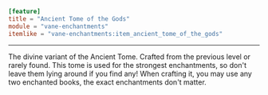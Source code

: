 ```toml
[feature]
title = "Ancient Tome of the Gods"
module = "vane-enchantments"
itemlike = "vane-enchantments:item_ancient_tome_of_the_gods"
```
---
The divine variant of the Ancient Tome. Crafted from the previous level or rarely found. This tome is used for the strongest enchantments, so don't leave them lying around if you find any! When crafting it, you may use any two enchanted books, the exact enchantments don't matter.
